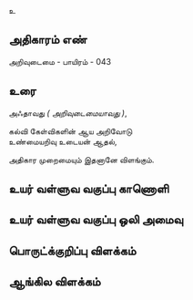 உ


## அதிகாரம் எண்

அறிவுடைமை - பாயிரம் - 043

## உரை

அஃதாவது _( அறிவுடைமையாவது )_,  

கல்வி கேள்விகளின் ஆய அறிவோடு  
உண்மையறிவு உடையன் ஆதல்,  

அதிகார முறைமையும் இதனானே விளங்கும்.


## உயர் வள்ளுவ வகுப்பு காணொளி


## உயர் வள்ளுவ வகுப்பு ஒலி அமைவு 


## பொருட்க்குறிப்பு விளக்கம்


## ஆங்கில விளக்கம்

